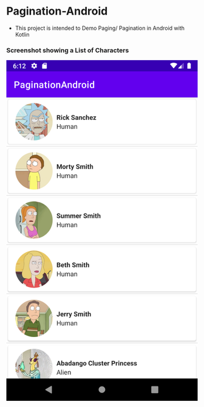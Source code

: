 # Pagination-Android

- This project is intended to Demo Paging/ Pagination in Android with Kotlin

### Screenshot showing a List of Characters

![List songs](/images/pagination.png)